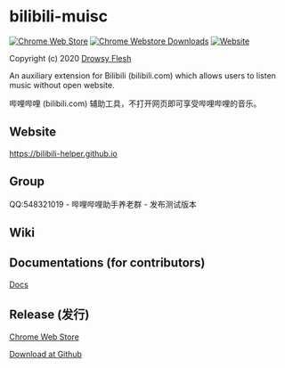 # bilibili-muisc

[![Chrome Web Store](https://img.shields.io/chrome-web-store/v/kpbnombpnpcffllnianjibmpadjolanh.svg)](https://chrome.google.com/webstore/detail/kpbnombpnpcffllnianjibmpadjolanh)
[![Chrome Webstore Downloads](https://img.shields.io/chrome-web-store/d/kpbnombpnpcffllnianjibmpadjolanh.svg)](https://chrome.google.com/webstore/detail/kpbnombpnpcffllnianjibmpadjolanh)
[![Website](https://img.shields.io/website-up-down-green-red/http/bilibili-helper.github.io.svg)](https://bilibili-helper.github.io/)

Copyright (c) 2020 [Drowsy Flesh](mailto:jjj201200@gmail.com)

An auxiliary extension for Bilibili (bilibili.com) which allows users to listen music without open website.

哔哩哔哩 (bilibili.com) 辅助工具，不打开网页即可享受哔哩哔哩的音乐。

## Website

https://bilibili-helper.github.io

## Group
QQ:548321019 - 哔哩哔哩助手养老群 - 发布测试版本

## Wiki


## Documentations (for contributors)

[Docs](./docs/main.md)

## Release (发行)

[Chrome Web Store](...)

[Download at Github](https://github.com/jjj201200/bilibili-music)
